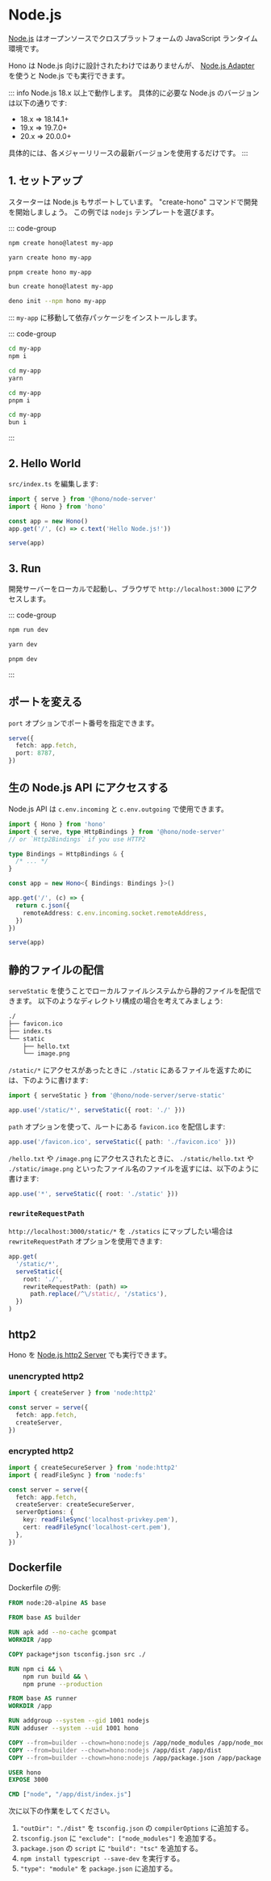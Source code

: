 # Node.js

[Node.js](https://nodejs.org/) はオープンソースでクロスプラットフォームの JavaScript ランタイム環境です。

Hono は Node.js 向けに設計されたわけではありませんが、 [Node.js Adapter](https://github.com/honojs/node-server) を使うと Node.js でも実行できます。

::: info
Node.js 18.x 以上で動作します。 具体的に必要な Node.js のバージョンは以下の通りです:

- 18.x => 18.14.1+
- 19.x => 19.7.0+
- 20.x => 20.0.0+

具体的には、各メジャーリリースの最新バージョンを使用するだけです。
:::

## 1. セットアップ

スターターは Node.js もサポートしています。
"create-hono" コマンドで開発を開始しましょう。
この例では `nodejs` テンプレートを選びます。

::: code-group

```sh [npm]
npm create hono@latest my-app
```

```sh [yarn]
yarn create hono my-app
```

```sh [pnpm]
pnpm create hono my-app
```

```sh [bun]
bun create hono@latest my-app
```

```sh [deno]
deno init --npm hono my-app
```

:::
`my-app` に移動して依存パッケージをインストールします。

::: code-group

```sh [npm]
cd my-app
npm i
```

```sh [yarn]
cd my-app
yarn
```

```sh [pnpm]
cd my-app
pnpm i
```

```sh [bun]
cd my-app
bun i
```

:::

## 2. Hello World

`src/index.ts` を編集します:

```ts
import { serve } from '@hono/node-server'
import { Hono } from 'hono'

const app = new Hono()
app.get('/', (c) => c.text('Hello Node.js!'))

serve(app)
```

## 3. Run

開発サーバーをローカルで起動し、ブラウザで `http://localhost:3000` にアクセスします。

::: code-group

```sh [npm]
npm run dev
```

```sh [yarn]
yarn dev
```

```sh [pnpm]
pnpm dev
```

:::

## ポートを変える

`port` オプションでポート番号を指定できます。

```ts
serve({
  fetch: app.fetch,
  port: 8787,
})
```

## 生の Node.js API にアクセスする

Node.js API は `c.env.incoming` と `c.env.outgoing` で使用できます。

```ts
import { Hono } from 'hono'
import { serve, type HttpBindings } from '@hono/node-server'
// or `Http2Bindings` if you use HTTP2

type Bindings = HttpBindings & {
  /* ... */
}

const app = new Hono<{ Bindings: Bindings }>()

app.get('/', (c) => {
  return c.json({
    remoteAddress: c.env.incoming.socket.remoteAddress,
  })
})

serve(app)
```

## 静的ファイルの配信

`serveStatic` を使うことでローカルファイルシステムから静的ファイルを配信できます。 以下のようなディレクトリ構成の場合を考えてみましょう:

```sh
./
├── favicon.ico
├── index.ts
└── static
    ├── hello.txt
    └── image.png
```

`/static/*` にアクセスがあったときに `./static` にあるファイルを返すためには、下のように書けます:

```ts
import { serveStatic } from '@hono/node-server/serve-static'

app.use('/static/*', serveStatic({ root: './' }))
```

`path` オプションを使って、ルートにある `favicon.ico` を配信します:

```ts
app.use('/favicon.ico', serveStatic({ path: './favicon.ico' }))
```

`/hello.txt` や `/image.png` にアクセスされたときに、 `./static/hello.txt` や `./static/image.png` といったファイル名のファイルを返すには、以下のように書けます:

```ts
app.use('*', serveStatic({ root: './static' }))
```

### `rewriteRequestPath`

`http://localhost:3000/static/*` を `./statics` にマップしたい場合は `rewriteRequestPath` オプションを使用できます:

```ts
app.get(
  '/static/*',
  serveStatic({
    root: './',
    rewriteRequestPath: (path) =>
      path.replace(/^\/static/, '/statics'),
  })
)
```

## http2

Hono を [Node.js http2 Server](https://nodejs.org/api/http2.html) でも実行できます。

### unencrypted http2

```ts
import { createServer } from 'node:http2'

const server = serve({
  fetch: app.fetch,
  createServer,
})
```

### encrypted http2

```ts
import { createSecureServer } from 'node:http2'
import { readFileSync } from 'node:fs'

const server = serve({
  fetch: app.fetch,
  createServer: createSecureServer,
  serverOptions: {
    key: readFileSync('localhost-privkey.pem'),
    cert: readFileSync('localhost-cert.pem'),
  },
})
```

## Dockerfile

Dockerfile の例:

```Dockerfile
FROM node:20-alpine AS base

FROM base AS builder

RUN apk add --no-cache gcompat
WORKDIR /app

COPY package*json tsconfig.json src ./

RUN npm ci && \
    npm run build && \
    npm prune --production

FROM base AS runner
WORKDIR /app

RUN addgroup --system --gid 1001 nodejs
RUN adduser --system --uid 1001 hono

COPY --from=builder --chown=hono:nodejs /app/node_modules /app/node_modules
COPY --from=builder --chown=hono:nodejs /app/dist /app/dist
COPY --from=builder --chown=hono:nodejs /app/package.json /app/package.json

USER hono
EXPOSE 3000

CMD ["node", "/app/dist/index.js"]
```

次に以下の作業をしてください。

1. `"outDir": "./dist"` を `tsconfig.json` の `compilerOptions` に追加する。
2. `tsconfig.json` に `"exclude": ["node_modules"]` を追加する。
3. `package.json` の `script` に `"build": "tsc"` を追加する。
4. `npm install typescript --save-dev` を実行する。
5. `"type": "module"` を `package.json` に追加する。
